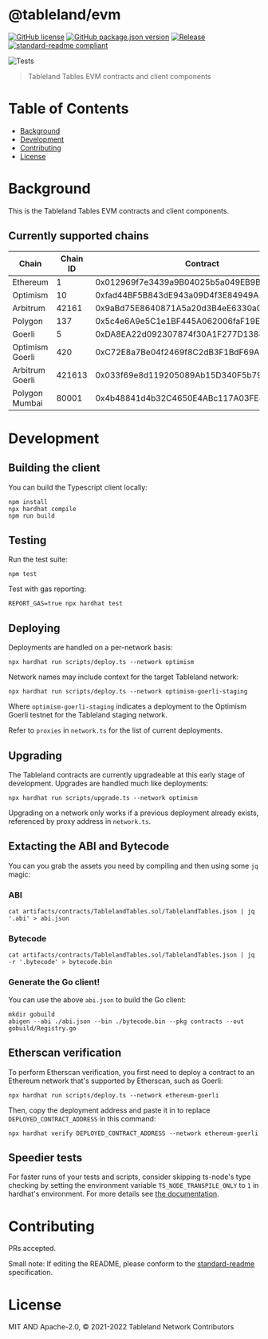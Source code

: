 # @tableland/evm

[![GitHub license](https://img.shields.io/github/license/tablelandnetwork/evm-tableland.svg)](./LICENSE)
[![GitHub package.json version](https://img.shields.io/github/package-json/v/tablelandnetwork/evm-tableland.svg)](./package.json)
[![Release](https://img.shields.io/github/release/tablelandnetwork/evm-tableland.svg)](https://github.com/tablelandnetwork/evm-tableland/releases/latest)
[![standard-readme compliant](https://img.shields.io/badge/standard--readme-OK-green.svg)](https://github.com/RichardLitt/standard-readme)

![Tests](https://github.com/tablelandnetwork/evm-tableland/workflows/Test/badge.svg)

> Tableland Tables EVM contracts and client components

# Table of Contents

- [Background](#background)
- [Development](#development)
- [Contributing](#contributing)
- [License](#license)

# Background

This is the Tableland Tables EVM contracts and client components.

## Currently supported chains

| Chain           | Chain ID | Contract                                   |
| --------------- | -------- | ------------------------------------------ |
| Ethereum        | 1        | 0x012969f7e3439a9B04025b5a049EB9BAD82A8C12 |
| Optimism        | 10       | 0xfad44BF5B843dE943a09D4f3E84949A11d3aa3e6 |
| Arbitrum        | 42161    | 0x9aBd75E8640871A5a20d3B4eE6330a04c962aFfd |
| Polygon         | 137      | 0x5c4e6A9e5C1e1BF445A062006faF19EA6c49aFeA |
| Goerli          | 5        | 0xDA8EA22d092307874f30A1F277D1388dca0BA97a |
| Optimism Goerli | 420      | 0xC72E8a7Be04f2469f8C2dB3F1BdF69A7D516aBbA |
| Arbitrum Goerli | 421613   | 0x033f69e8d119205089Ab15D340F5b797732f646b |
| Polygon Mumbai  | 80001    | 0x4b48841d4b32C4650E4ABc117A03FE8B51f38F68 |

# Development

## Building the client

You can build the Typescript client locally:

```shell
npm install
npx hardhat compile
npm run build
```

## Testing

Run the test suite:

```shell
npm test
```

Test with gas reporting:

```shell
REPORT_GAS=true npx hardhat test
```

## Deploying

Deployments are handled on a per-network basis:

```shell
npx hardhat run scripts/deploy.ts --network optimism
```

Network names may include context for the target Tableland network:

```shell
npx hardhat run scripts/deploy.ts --network optimism-goerli-staging
```

Where `optimism-goerli-staging` indicates a deployment to the Optimism Goerli testnet for the Tableland staging network.

Refer to `proxies` in `network.ts` for the list of current deployments.

## Upgrading

The Tableland contracts are currently upgradeable at this early stage of development. Upgrades are handled much like deployments:

```shell
npx hardhat run scripts/upgrade.ts --network optimism
```

Upgrading on a network only works if a previous deployment already exists, referenced by proxy address in `network.ts`.

## Extacting the ABI and Bytecode

You can you grab the assets you need by compiling and then using some `jq` magic:

### ABI

```shell
cat artifacts/contracts/TablelandTables.sol/TablelandTables.json | jq '.abi' > abi.json
```

### Bytecode

```shell
cat artifacts/contracts/TablelandTables.sol/TablelandTables.json | jq -r '.bytecode' > bytecode.bin
```

### Generate the Go client!

You can use the above `abi.json` to build the Go client:

```shell
mkdir gobuild
abigen --abi ./abi.json --bin ./bytecode.bin --pkg contracts --out gobuild/Registry.go
```

## Etherscan verification

To perform Etherscan verification, you first need to deploy a contract to an Ethereum network that's supported by Etherscan, such as Goerli:

```shell
npx hardhat run scripts/deploy.ts --network ethereum-goerli
```

Then, copy the deployment address and paste it in to replace `DEPLOYED_CONTRACT_ADDRESS` in this command:

```shell
npx hardhat verify DEPLOYED_CONTRACT_ADDRESS --network ethereum-goerli
```

## Speedier tests

For faster runs of your tests and scripts, consider skipping ts-node's type checking by setting the environment variable `TS_NODE_TRANSPILE_ONLY` to `1` in hardhat's environment. For more details see [the documentation](https://hardhat.org/guides/typescript.html#performance-optimizations).

# Contributing

PRs accepted.

Small note: If editing the README, please conform to the
[standard-readme](https://github.com/RichardLitt/standard-readme) specification.

# License

MIT AND Apache-2.0, © 2021-2022 Tableland Network Contributors
